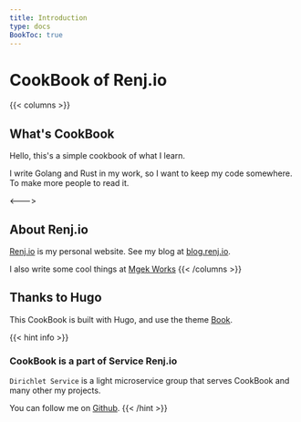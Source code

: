 ```yaml
---
title: Introduction
type: docs
BookToc: true
---
```


# CookBook of Renj.io

{{< columns >}}
## What's CookBook

Hello, this's a simple cookbook of what I learn.

I write Golang and Rust in my work, so I want to keep my code somewhere.
To make more people to read it. 

<--->

## About Renj.io

[Renj.io](http://renj.io) is my personal website.
See my blog at [blog.renj.io](https://blog.renj.io).

I also write some cool things at [Mgek Works](http://mgek.cc)
{{< /columns >}}


## Thanks to Hugo

This CookBook is built with Hugo, and use the theme [Book](https://themes.gohugo.io/themes/hugo-book/).

{{< hint info >}}
###  CookBook is a part of **Service Renj.io**
`Dirichlet Service` is a light microservice group that serves CookBook and many other my projects.

You can follow me on [Github](https://github.com/landers1037).
{{< /hint >}}